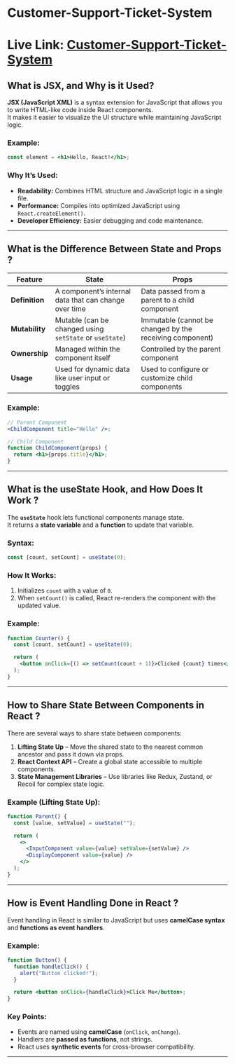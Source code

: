 # Customer-Support-Ticket-System

# Live Link: [Customer-Support-Ticket-System](cs-ticket-system.pages.dev)

## What is JSX, and Why is it Used?

**JSX (JavaScript XML)** is a syntax extension for JavaScript that allows you to write HTML-like code inside React components.  
It makes it easier to visualize the UI structure while maintaining JavaScript logic.

### Example:

```jsx
const element = <h1>Hello, React!</h1>;
```

### Why It’s Used:

- **Readability:** Combines HTML structure and JavaScript logic in a single file.
- **Performance:** Compiles into optimized JavaScript using `React.createElement()`.
- **Developer Efficiency:** Easier debugging and code maintenance.

---

## What is the Difference Between State and Props ?

| Feature        | State                                                   | Props                                                    |
| -------------- | ------------------------------------------------------- | -------------------------------------------------------- |
| **Definition** | A component’s internal data that can change over time   | Data passed from a parent to a child component           |
| **Mutability** | Mutable (can be changed using `setState` or `useState`) | Immutable (cannot be changed by the receiving component) |
| **Ownership**  | Managed within the component itself                     | Controlled by the parent component                       |
| **Usage**      | Used for dynamic data like user input or toggles        | Used to configure or customize child components          |

### Example:

```jsx
// Parent Component
<ChildComponent title="Hello" />;

// Child Component
function ChildComponent(props) {
  return <h1>{props.title}</h1>;
}
```

---

## What is the useState Hook, and How Does It Work ?

The **`useState`** hook lets functional components manage state.  
It returns a **state variable** and a **function** to update that variable.

### Syntax:

```jsx
const [count, setCount] = useState(0);
```

### How It Works:

1. Initializes `count` with a value of `0`.
2. When `setCount()` is called, React re-renders the component with the updated value.

### Example:

```jsx
function Counter() {
  const [count, setCount] = useState(0);

  return (
    <button onClick={() => setCount(count + 1)}>Clicked {count} times</button>
  );
}
```

---

## How to Share State Between Components in React ?

There are several ways to share state between components:

1. **Lifting State Up** – Move the shared state to the nearest common ancestor and pass it down via props.
2. **React Context API** – Create a global state accessible to multiple components.
3. **State Management Libraries** – Use libraries like Redux, Zustand, or Recoil for complex state logic.

### Example (Lifting State Up):

```jsx
function Parent() {
  const [value, setValue] = useState("");

  return (
    <>
      <InputComponent value={value} setValue={setValue} />
      <DisplayComponent value={value} />
    </>
  );
}
```

---

## How is Event Handling Done in React ?

Event handling in React is similar to JavaScript but uses **camelCase syntax** and **functions as event handlers**.

### Example:

```jsx
function Button() {
  function handleClick() {
    alert("Button clicked!");
  }

  return <button onClick={handleClick}>Click Me</button>;
}
```

### Key Points:

- Events are named using **camelCase** (`onClick`, `onChange`).
- Handlers are **passed as functions**, not strings.
- React uses **synthetic events** for cross-browser compatibility.

---
